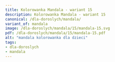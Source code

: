 ```yaml
---
title: Kolorowanka Mandala - wariant 15
description: Kolorowanka Mandala - wariant 15
canonical: /dla-doroslych/mandala/
variant_of: mandala
image: /dla-doroslych/mandala/15/mandala-15.svg
pdf: /dla-doroslych/mandala/15/mandala-15.pdf
alt: "mandala kolorowanka dla dzieci"
tags:
- dla-doroslych
- mandala
---
```

